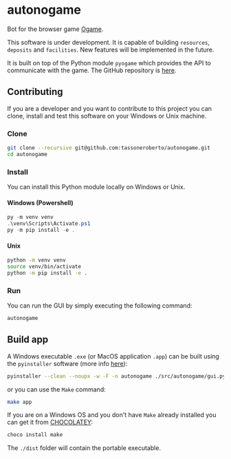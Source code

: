 # autonogame

Bot for the browser game [Ogame](https://en.ogame.gameforge.com/).

This software is under development. It is capable of building `resources`, `deposits` and `facilities`. New features will be implemented in the future.

It is built on top of the Python module `pyogame` which provides the API to communicate with the game. The GitHub repository is [here](https://github.com/alaingilbert/pyogame).

## Contributing

If you are a developer and you want to contribute to this project you can clone, install and test this software on your Windows or Unix machine.

### Clone

```bash
git clone --recursive git@github.com:tassoneroberto/autonogame.git
cd autonogame
```

### Install

You can install this Python module locally on Windows or Unix.

#### Windows (Powershell)

```powershell
py -m venv venv
.\venv\Scripts\Activate.ps1
py -m pip install -e .
```

#### Unix

```bash
python -m venv venv
source venv/bin/activate
python -m pip install -e .
```

### Run

You can run the GUI by simply executing the following command:

```bash
autonogame
```

## Build app

A Windows executable `.exe` (or MacOS application `.app`) can be built using the `pyinstaller` software (more info [here](https://pyinstaller.org/en/stable/usage.html#cmdoption-version-file)):

```bash
pyinstaller --clean --noupx -w -F -n autonogame ./src/autonogame/gui.py
```

or you can use the `Make` command:

```bash
make app
```

If you are on a Windows OS and you don't have `Make` already installed you can get it from [CHOCOLATEY](https://chocolatey.org/install):

```powershell
choco install make
```

The `./dist` folder will contain the portable executable.
